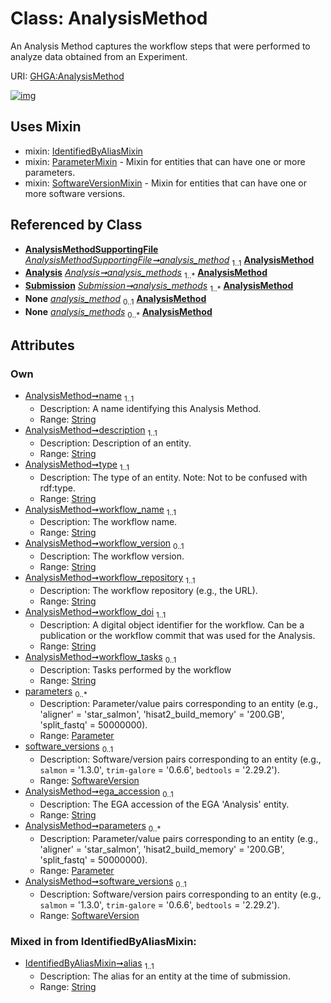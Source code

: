 
# Class: AnalysisMethod


An Analysis Method captures the workflow steps that were performed to analyze data obtained from an Experiment.

URI: [GHGA:AnalysisMethod](https://w3id.org/GHGA/AnalysisMethod)


[![img](https://yuml.me/diagram/nofunky;dir:TB/class/[Submission],[SoftwareVersionMixin],[SoftwareVersion],[ParameterMixin],[Parameter],[IdentifiedByAliasMixin],[AnalysisMethodSupportingFile],[SoftwareVersion]<software_versions%200..1-++[AnalysisMethod&#124;name:string;description:string;type:string;workflow_name:string;workflow_version:string%20%3F;workflow_repository:string;workflow_doi:string;workflow_tasks:string%20%3F;ega_accession:string%20%3F;alias:string],[Parameter]<parameters%200..*-++[AnalysisMethod],[AnalysisMethodSupportingFile]-%20analysis_method%201..1>[AnalysisMethod],[Analysis]-%20analysis_methods%201..*>[AnalysisMethod],[Submission]++-%20analysis_methods%201..*>[AnalysisMethod],[AnalysisMethodSupportingFile]-%20analysis_method(i)%200..1>[AnalysisMethod],[Analysis]-%20analysis_methods(i)%200..*>[AnalysisMethod],[Submission]-%20analysis_methods(i)%200..*>[AnalysisMethod],[AnalysisMethod]uses%20-.->[IdentifiedByAliasMixin],[AnalysisMethod]uses%20-.->[ParameterMixin],[AnalysisMethod]uses%20-.->[SoftwareVersionMixin],[Analysis])](https://yuml.me/diagram/nofunky;dir:TB/class/[Submission],[SoftwareVersionMixin],[SoftwareVersion],[ParameterMixin],[Parameter],[IdentifiedByAliasMixin],[AnalysisMethodSupportingFile],[SoftwareVersion]<software_versions%200..1-++[AnalysisMethod&#124;name:string;description:string;type:string;workflow_name:string;workflow_version:string%20%3F;workflow_repository:string;workflow_doi:string;workflow_tasks:string%20%3F;ega_accession:string%20%3F;alias:string],[Parameter]<parameters%200..*-++[AnalysisMethod],[AnalysisMethodSupportingFile]-%20analysis_method%201..1>[AnalysisMethod],[Analysis]-%20analysis_methods%201..*>[AnalysisMethod],[Submission]++-%20analysis_methods%201..*>[AnalysisMethod],[AnalysisMethodSupportingFile]-%20analysis_method(i)%200..1>[AnalysisMethod],[Analysis]-%20analysis_methods(i)%200..*>[AnalysisMethod],[Submission]-%20analysis_methods(i)%200..*>[AnalysisMethod],[AnalysisMethod]uses%20-.->[IdentifiedByAliasMixin],[AnalysisMethod]uses%20-.->[ParameterMixin],[AnalysisMethod]uses%20-.->[SoftwareVersionMixin],[Analysis])

## Uses Mixin

 *  mixin: [IdentifiedByAliasMixin](IdentifiedByAliasMixin.md)
 *  mixin: [ParameterMixin](ParameterMixin.md) - Mixin for entities that can have one or more parameters.
 *  mixin: [SoftwareVersionMixin](SoftwareVersionMixin.md) - Mixin for entities that can have one or more software versions.

## Referenced by Class

 *  **[AnalysisMethodSupportingFile](AnalysisMethodSupportingFile.md)** *[AnalysisMethodSupportingFile➞analysis_method](AnalysisMethodSupportingFile_analysis_method.md)*  <sub>1..1</sub>  **[AnalysisMethod](AnalysisMethod.md)**
 *  **[Analysis](Analysis.md)** *[Analysis➞analysis_methods](Analysis_analysis_methods.md)*  <sub>1..\*</sub>  **[AnalysisMethod](AnalysisMethod.md)**
 *  **[Submission](Submission.md)** *[Submission➞analysis_methods](Submission_analysis_methods.md)*  <sub>1..\*</sub>  **[AnalysisMethod](AnalysisMethod.md)**
 *  **None** *[analysis_method](analysis_method.md)*  <sub>0..1</sub>  **[AnalysisMethod](AnalysisMethod.md)**
 *  **None** *[analysis_methods](analysis_methods.md)*  <sub>0..\*</sub>  **[AnalysisMethod](AnalysisMethod.md)**

## Attributes


### Own

 * [AnalysisMethod➞name](AnalysisMethod_name.md)  <sub>1..1</sub>
     * Description: A name identifying this Analysis Method.
     * Range: [String](types/String.md)
 * [AnalysisMethod➞description](AnalysisMethod_description.md)  <sub>1..1</sub>
     * Description: Description of an entity.
     * Range: [String](types/String.md)
 * [AnalysisMethod➞type](AnalysisMethod_type.md)  <sub>1..1</sub>
     * Description: The type of an entity. Note: Not to be confused with rdf:type.
     * Range: [String](types/String.md)
 * [AnalysisMethod➞workflow_name](AnalysisMethod_workflow_name.md)  <sub>1..1</sub>
     * Description: The workflow name.
     * Range: [String](types/String.md)
 * [AnalysisMethod➞workflow_version](AnalysisMethod_workflow_version.md)  <sub>0..1</sub>
     * Description: The workflow version.
     * Range: [String](types/String.md)
 * [AnalysisMethod➞workflow_repository](AnalysisMethod_workflow_repository.md)  <sub>1..1</sub>
     * Description: The workflow repository (e.g., the URL).
     * Range: [String](types/String.md)
 * [AnalysisMethod➞workflow_doi](AnalysisMethod_workflow_doi.md)  <sub>1..1</sub>
     * Description: A digital object identifier for the workflow. Can be a publication or the workflow commit that was used for the Analysis.
     * Range: [String](types/String.md)
 * [AnalysisMethod➞workflow_tasks](AnalysisMethod_workflow_tasks.md)  <sub>0..1</sub>
     * Description: Tasks performed by the workflow
     * Range: [String](types/String.md)
 * [parameters](parameters.md)  <sub>0..\*</sub>
     * Description: Parameter/value pairs corresponding to an entity (e.g., 'aligner' = 'star_salmon',  'hisat2_build_memory' = '200.GB', 'split_fastq' = 50000000).
     * Range: [Parameter](Parameter.md)
 * [software_versions](software_versions.md)  <sub>0..1</sub>
     * Description: Software/version pairs corresponding to an entity (e.g., `salmon` = '1.3.0', `trim-galore` = '0.6.6', `bedtools` = '2.29.2').
     * Range: [SoftwareVersion](SoftwareVersion.md)
 * [AnalysisMethod➞ega_accession](AnalysisMethod_ega_accession.md)  <sub>0..1</sub>
     * Description: The EGA accession of the EGA 'Analysis' entity.
     * Range: [String](types/String.md)
 * [AnalysisMethod➞parameters](AnalysisMethod_parameters.md)  <sub>0..\*</sub>
     * Description: Parameter/value pairs corresponding to an entity (e.g., 'aligner' = 'star_salmon',  'hisat2_build_memory' = '200.GB', 'split_fastq' = 50000000).
     * Range: [Parameter](Parameter.md)
 * [AnalysisMethod➞software_versions](AnalysisMethod_software_versions.md)  <sub>0..1</sub>
     * Description: Software/version pairs corresponding to an entity (e.g., `salmon` = '1.3.0', `trim-galore` = '0.6.6', `bedtools` = '2.29.2').
     * Range: [SoftwareVersion](SoftwareVersion.md)

### Mixed in from IdentifiedByAliasMixin:

 * [IdentifiedByAliasMixin➞alias](IdentifiedByAliasMixin_alias.md)  <sub>1..1</sub>
     * Description: The alias for an entity at the time of submission.
     * Range: [String](types/String.md)
